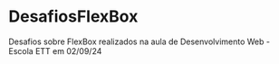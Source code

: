 # DesafiosFlexBox
Desafios sobre FlexBox realizados na aula de Desenvolvimento Web -  Escola ETT em 02/09/24
